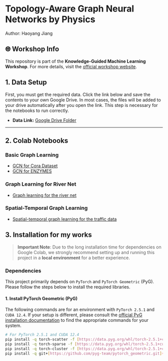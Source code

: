 # Topology-Aware Graph Neural Networks by Physics

Author: Haoyang Jiang

## 🌐 Workshop Info

This repository is part of the **Knowledge-Guided Machine Learning Workshop**. For more details, visit the [official workshop website](https://midas.umich.edu/events/kgml-workshop-leading-the-new-paradigm-of-ai-for-science/).

## 1. Data Setup

First, you must get the required data. Click the link below and save the contents to your own Google Drive. In most cases, the files will be added to your drive automatically after you open the link. This step is necessary for the notebooks to run correctly.

* **Data Link:** [Google Drive Folder](https://drive.google.com/drive/folders/1Zjv3Vf9bO-WcQdaF7Lz-6-5Qk_YRHOk4)

---

## 2. Colab Notebooks

### Basic Graph Learning

* [GCN for Cora Dataset](https://colab.research.google.com/drive/1sS3BuJpQBpsKbLpebhLMeC02jfQUgF5X)
* [GCN for ENZYMES](https://colab.research.google.com/drive/1XT4MDvtXlX57Ei7xeUCavjFIRLtrtOlY)

### Graph Learning for River Net

* [Graph learning for the river net](https://colab.research.google.com/drive/1z-JNEkO4MSgF8vaWvw3THqQv61rTzGPf)

### Spatial-Temporal Graph Learning

* [Spatial-temporal graph learning for the traffic data](https://colab.research.google.com/drive/1950jb6MYTmMJt87_tEmv6Sb3X42_id_K)



## 3. Installation for my works

> **Important Note**: Due to the long installation time for dependencies on Google Colab, we strongly recommend setting up and running this project in a **local environment** for a better experience.

### Dependencies

This project primarily depends on `PyTorch` and `PyTorch Geometric` (PyG). Please follow the steps below to install the required libraries.

#### 1. Install PyTorch Geometric (PyG)

The following commands are for an environment with `PyTorch 2.5.1` and `CUDA 12.4`. If your setup is different, please consult the [official PyG installation documentation](https://pytorch-geometric.readthedocs.io/en/latest/install/installation.html) to find the appropriate commands for your system.

```bash
# For PyTorch 2.5.1 and CUDA 12.4
pip install -q torch-scatter -f [https://data.pyg.org/whl/torch-2.5.1+cu124.html](https://data.pyg.org/whl/torch-2.5.1+cu124.html)
pip install -q torch-sparse -f [https://data.pyg.org/whl/torch-2.5.1+cu124.html](https://data.pyg.org/whl/torch-2.5.1+cu124.html)
pip install -q torch-cluster -f [https://data.pyg.org/whl/torch-2.5.1+cu124.html](https://data.pyg.org/whl/torch-2.5.1+cu124.html)
pip install -q git+[https://github.com/pyg-team/pytorch_geometric.git](https://github.com/pyg-team/pytorch_geometric.git)
